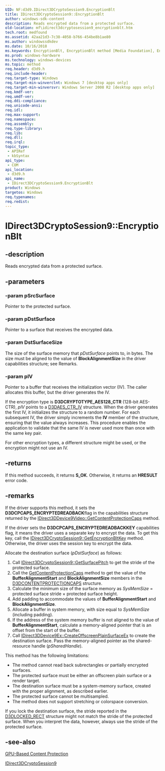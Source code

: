 ```yaml
---
UID: NF:d3d9.IDirect3DCryptoSession9.EncryptionBlt
title: IDirect3DCryptoSession9::EncryptionBlt
author: windows-sdk-content
description: Reads encrypted data from a protected surface.
old-location: mf\idirect3dcryptosession9_encryptionblt.htm
tech.root: medfound
ms.assetid: 42aa21d3-7c38-4058-b766-454be8b1ae80
ms.author: windowssdkdev
ms.date: 10/16/2018
ms.keywords: EncryptionBlt, EncryptionBlt method [Media Foundation], EncryptionBlt method [Media Foundation],IDirect3DCryptoSession9 interface, IDirect3DCryptoSession9 interface [Media Foundation],EncryptionBlt method, IDirect3DCryptoSession9.EncryptionBlt, IDirect3DCryptoSession9::EncryptionBlt, d3d9/IDirect3DCryptoSession9::EncryptionBlt, mf.idirect3dcryptosession9_encryptionblt
ms.prod: windows-hardware
ms.technology: windows-devices
ms.topic: method
req.header: d3d9.h
req.include-header: 
req.target-type: Windows
req.target-min-winverclnt: Windows 7 [desktop apps only]
req.target-min-winversvr: Windows Server 2008 R2 [desktop apps only]
req.kmdf-ver: 
req.umdf-ver: 
req.ddi-compliance: 
req.unicode-ansi: 
req.idl: 
req.max-support: 
req.namespace: 
req.assembly: 
req.type-library: 
req.lib: 
req.dll: 
req.irql: 
topic_type:
 - APIRef
 - kbSyntax
api_type:
 - COM
api_location:
 - d3d9.h
api_name:
 - IDirect3DCryptoSession9.EncryptionBlt
product: Windows
targetos: Windows
req.typenames: 
req.redist: 
---
```


# IDirect3DCryptoSession9::EncryptionBlt


## -description


Reads encrypted data from a protected surface.


## -parameters




### -param pSrcSurface

Pointer to the protected surface.


### -param pDstSurface

Pointer to a surface that receives the encrypted data.


### -param DstSurfaceSize

The size of the surface memory that <i>pDstSurface</i> points to, in bytes. The size must be aligned to the value of <b>BlockAlignmentSize</b> in the driver capabilities structure; see Remarks.


### -param pIV

Pointer to a buffer that receives the initialization vector (IV). The caller allocates this buffer, but the driver generates the IV.

If the encryption type is <b>D3DCRYPTOTYPE_AES128_CTR</b> (128-bit AES-CTR), <i>pIV</i> points to a <a href="https://msdn.microsoft.com/2ee738c2-d56c-4a50-94b8-b7180918aa8c">D3DAES_CTR_IV</a> structure. When the driver generates the first IV, it initializes the structure to a random number. For each subsequent IV, the driver simply increments the <b>IV</b> member of the structure, ensuring that the value always increases. This procedure enables the application to validate that the same IV is never used more than once with the same key pair.

For other encryption types, a different structure might be used, or the encryption might not use an IV.


## -returns



If this method succeeds, it returns <b xmlns:loc="http://microsoft.com/wdcml/l10n">S_OK</b>. Otherwise, it returns an <b xmlns:loc="http://microsoft.com/wdcml/l10n">HRESULT</b> error code.




## -remarks



If the driver supports this method, it sets the <b>D3DCPCAPS_ENCRYPTEDREADBACK</b>flag in the capabilities structure returned by the <a href="https://msdn.microsoft.com/4093e64c-340d-4f66-97ed-45bae3b259eb">IDirect3DDevice9Video::GetContentProtectionCaps</a> method.

If the driver sets the <b>D3DCPCAPS_ENCRYPTEDREADBACKKEY</b> capabilities flag, it means the driver uses a separate key to encrypt the data. To get this key, call the <a href="https://msdn.microsoft.com/c06b42b7-dc8a-4004-b2c5-37accc76db40">IDirect3DCryptoSession9::GetEncryptionBltKey</a> method. Otherwise, the driver uses the session key to encrypt the data.

Allocate the destination surface (<i>pDstSurface</i>) as follows:

<ol>
<li>Call <a href="https://msdn.microsoft.com/7f9f637e-a693-4fc5-9bf9-a6900aa2ed8c">IDirect3DCryptoSession9::GetSurfacePitch</a> to get the stride of the protected surface.</li>
<li>Call the <a href="https://msdn.microsoft.com/4093e64c-340d-4f66-97ed-45bae3b259eb">GetContentProtectionCaps</a> method to get the value of the <b>BufferAlignmentStart</b>  and <b>BlockAlignmentSize</b>  members in the <a href="https://msdn.microsoft.com/73ef2e12-d376-4bc2-a940-d421acfdd43e">D3DCONTENTPROTECTIONCAPS</a>  structure. </li>
<li>Calculate the minimum size of the surface memory as <i>SysMemSize</i> = protected surface stride × protected surface height.</li>
<li>Add padding to accommodate the values of <b>BufferAlignmentStart</b>  and <b>BlockAlignmentSize</b>.</li>
<li>Allocate a buffer in system memory, with size equal to <i>SysMemSize</i> (including padding). </li>
<li>If the address of the system memory buffer is not aligned to the value of <b>BufferAlignmentStart</b>, calculate a memory-aligned pointer that is an offset from the start of the buffer.</li>
<li>Call <a href="https://msdn.microsoft.com/en-us/library/Bb509712(v=VS.85).aspx">IDirect3DDevice9Ex::CreateOffscreenPlainSurfaceEx</a> to create the destination surface. Pass the memory-aligned pointer as the shared-resource handle (<i>pSharedHandle</i>).</li>
</ol>
This method has the following limitations:

<ul>
<li>The method cannot read back  subrectangles or partially encrypted surfaces.</li>
<li>The protected surface must be either an offscreen plain surface or a render target.</li>
<li>The destination surface must be a system-memory surface, created with the proper alignment, as described earlier.</li>
<li>The protected surface cannot be multisampled.</li>
<li>The method does not support stretching or colorspace conversion.</li>
</ul>
If you lock the destination surface, the stride reported in the <a href="https://msdn.microsoft.com/en-us/library/Bb172570(v=VS.85).aspx">D3DLOCKED_RECT</a> structure might not match the stride of the protected surface. When you interpret the data, however, always use the stride of the protected surface.




## -see-also




<a href="https://msdn.microsoft.com/FD0625BB-484A-43E6-8931-DB635D4F017F">GPU-Based Content Protection</a>



<a href="https://msdn.microsoft.com/2511c9da-e696-4e49-b180-7fc1317c1652">IDirect3DCryptoSession9</a>
 

 

